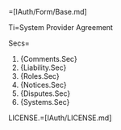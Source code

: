 =[IAuth/Form/Base.md]

Ti=System Provider Agreement

Secs=<ol><li>{Comments.Sec}<li>{Liability.Sec}<li>{Roles.Sec}<li>{Notices.Sec}<li>{Disputes.Sec}<li>{Systems.Sec}</ol>

LICENSE.=[IAuth/LICENSE.md]